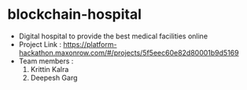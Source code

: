 # blockchain-hospital
- Digital hospital to provide the best medical facilities online
- Project Link : https://platform-hackathon.maxonrow.com/#/projects/5f5eec60e82d80001b9d5169
- Team members : 
  1. Krittin Kalra 
  2. Deepesh Garg
